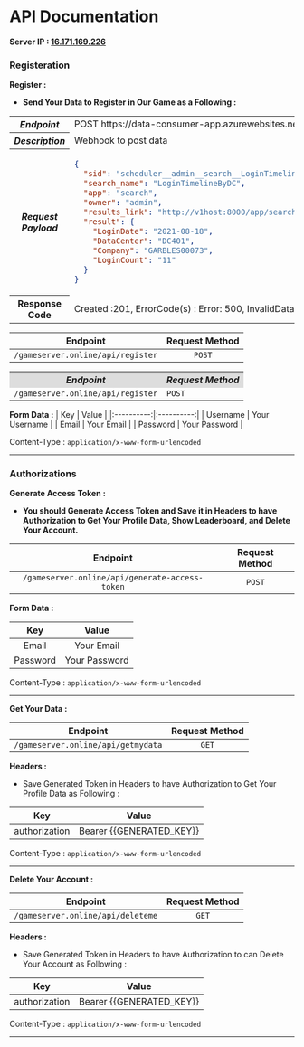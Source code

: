 
# API Documentation

**Server IP : [16.171.169.226](http://16.171.169.226)**

### Registeration

**Register :**
  * **Send Your Data to Register in Our Game as a Following :**

<table>
 <tr>
     <th><i>Endpoint</i></th>
     <td>POST https://data-consumer-app.azurewebsites.net/splunk/api/post/dacLogins</td>
 </tr>
 <tr>
     <th style="background-color: #fff"><i>Description</th>
     <td>Webhook to post data </td>
 </tr>
 <tr>
    <th><i>Request Payload</th>
    <td>
    
 ```json
 {
   "sid": "scheduler__admin__search__LoginTimelineB4980_1832_897",
   "search_name": "LoginTimelineByDC",
   "app": "search",
   "owner": "admin",
   "results_link": "http://v1host:8000/app/search/@go?sid=scheduler__admin__search__LoByDC_at_1630474980_1832",
   "result": {
     "LoginDate": "2021-08-18",
     "DataCenter": "DC401",
     "Company": "GARBLES00073",
     "LoginCount": "11"
   }
 }
 ``` 
 </td>
 </tr>
 <tr>
    <th>Response Code</th>
    <td>Created :201, ErrorCode(s) : Error: 500, InvalidData : 400 </td>
 </tr>
 </table>
 
| Endpoint   | Request Method   |
|:----------:|:----------:|
| `/gameserver.online/api/register` | `POST` |

<table>
    <tr style="background-color: #ddd">
        <th><i>Endpoint</i></th>
        <th><i>Request Method</i></th>
    </tr>
    <tr>
        <td><code>/gameserver.online/api/register</code></td>
        <td><code>POST</code></td>
    </tr>
</table>

**Form Data :**
| Key   | Value   |
|:----------:|:----------:|
| Username | Your Username |
| Email | Your Email |
| Password | Your Password |

Content-Type : `application/x-www-form-urlencoded`

---

### Authorizations

**Generate Access Token :**
  * **You should Generate Access Token and Save it in Headers to have Authorization to Get Your Profile Data, Show Leaderboard, and Delete Your Account.**

| Endpoint   | Request Method   |
|:----------:|:----------:|
| `/gameserver.online/api/generate-access-token` | `POST` |

**Form Data :**

| Key   | Value   |
|:----------:|:----------:|
| Email | Your Email |
| Password | Your Password |

Content-Type : `application/x-www-form-urlencoded`

---

**Get Your Data :**

| Endpoint   | Request Method   |
|:----------:|:----------:|
| `/gameserver.online/api/getmydata` | `GET` |

**Headers :**
  * Save Generated Token in Headers to have Authorization to Get Your Profile Data as Following :

| Key   | Value   |
|:----------:|:----------:|
| authorization | Bearer {{GENERATED_KEY}} |

Content-Type : `application/x-www-form-urlencoded`

---

**Delete Your Account :**

| Endpoint   | Request Method   |
|:----------:|:----------:|
| `/gameserver.online/api/deleteme` | `GET` |

**Headers :**
  * Save Generated Token in Headers to have Authorization to can Delete Your Account as Following :

| Key   | Value   |
|:----------:|:----------:|
| authorization | Bearer {{GENERATED_KEY}} |

Content-Type : `application/x-www-form-urlencoded`

---
